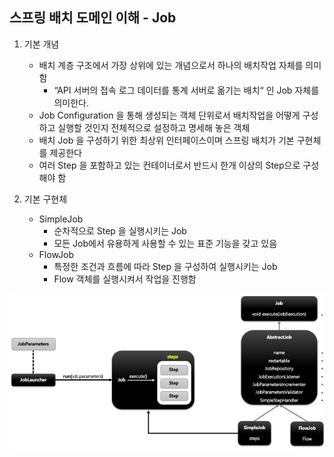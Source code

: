 ## 스프링 배치 도메인 이해 - Job

1. 기본 개념
    - 배치 계층 구조에서 가장 상위에 있는 개념으로서 하나의 배치작업 자체를 의미함
        - “API 서버의 접속 로그 데이터를 통계 서버로 옮기는 배치“ 인 Job 자체를 의미한다.
    - Job Configuration 을 통해 생성되는 객체 단위로서 배치작업을 어떻게 구성하고 실행할 것인지 전체적으로 설정하고 명세해 놓은 객체
    - 배치 Job 을 구성하기 위한 최상위 인터페이스이며 스프링 배치가 기본 구현체를 제공한다
    - 여러 Step 을 포함하고 있는 컨테이너로서 반드시 한개 이상의 Step으로 구성해야 함

2. 기본 구현체
    - SimpleJob
        - 순차적으로 Step 을 실행시키는 Job
        - 모든 Job에서 유용하게 사용할 수 있는 표준 기능을 갖고 있음
    - FlowJob
        - 특정한 조건과 흐름에 따라 Step 을 구성하여 실행시키는 Job
        - Flow 객체를 실행시켜서 작업을 진행함

<img src="../../images/job.png" alt="job">
